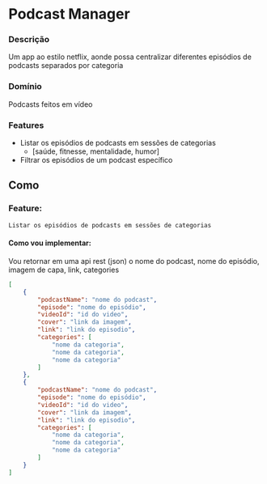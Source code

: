 # Podcast Manager



### Descrição

Um app ao estilo netflix, aonde possa centralizar diferentes episódios de podcasts separados por categoria

### Domínio

Podcasts feitos em vídeo

### Features

- Listar os episódios de podcasts em sessões de categorias
    * [saúde, fitnesse, mentalidade, humor]
- Filtrar os episódios de um podcast específico 

## Como
### Feature:
    Listar os episódios de podcasts em sessões de categorias
#### Como vou implementar:
Vou retornar em uma api rest (json) o nome do podcast, nome do episódio, imagem de capa, link, categories

```json {"id":"01J8ACQ406TVYSYXKJAK7XP204"}
[
    {
        "podcastName": "nome do podcast",
        "episode": "nome do episódio",
        "videoId": "id do video",
        "cover": "link da imagem",
        "link": "link do episodio",
        "categories": [
            "nome da categoria",
            "nome da categoria",
            "nome da categoria"
        ]
    },
    {
        "podcastName": "nome do podcast",
        "episode": "nome do episódio",
        "videoId": "id do video",
        "cover": "link da imagem",
        "link": "link do episodio",
        "categories": [
            "nome da categoria",
            "nome da categoria",
            "nome da categoria"
        ]
    }
]
```